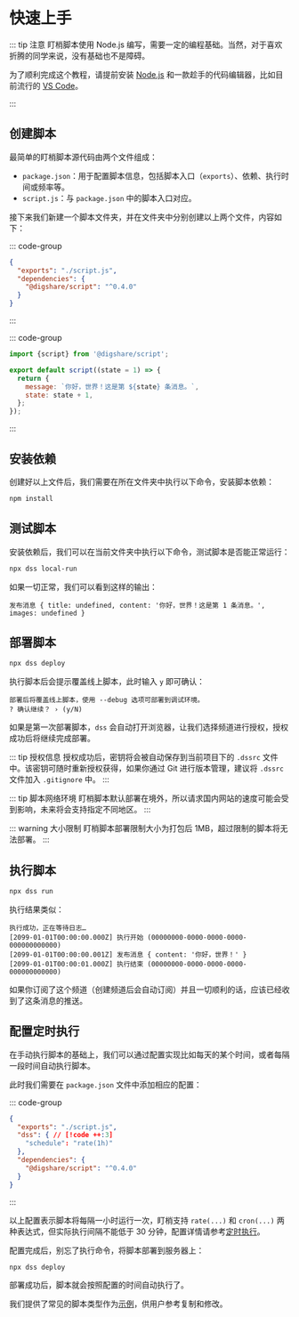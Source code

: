 # 快速上手

::: tip 注意
盯梢脚本使用 Node.js 编写，需要一定的编程基础。当然，对于喜欢折腾的同学来说，没有基础也不是障碍。

为了顺利完成这个教程，请提前安装 [Node.js][node-js] 和一款趁手的代码编辑器，比如目前流行的 [VS Code][vs-code]。

:::

## 创建脚本

最简单的盯梢脚本源代码由两个文件组成：

- `package.json`：用于配置脚本信息，包括脚本入口（`exports`）、依赖、执行时间或频率等。
- `script.js`：与 `package.json` 中的脚本入口对应。

接下来我们新建一个脚本文件夹，并在文件夹中分别创建以上两个文件，内容如下：

::: code-group

```json [package.json]
{
  "exports": "./script.js",
  "dependencies": {
    "@digshare/script": "^0.4.0"
  }
}
```

:::

::: code-group

```js [script.js]
import {script} from '@digshare/script';

export default script((state = 1) => {
  return {
    message: `你好，世界！这是第 ${state} 条消息。`,
    state: state + 1,
  };
});
```

:::

## 安装依赖

创建好以上文件后，我们需要在所在文件夹中执行以下命令，安装脚本依赖：

```bash
npm install
```

## 测试脚本

安装依赖后，我们可以在当前文件夹中执行以下命令，测试脚本是否能正常运行：

```bash
npx dss local-run
```

如果一切正常，我们可以看到这样的输出：

```log
发布消息 { title: undefined, content: '你好，世界！这是第 1 条消息。', images: undefined }
```

## 部署脚本

```bash
npx dss deploy
```

执行脚本后会提示覆盖线上脚本，此时输入 `y` 即可确认：

```log
部署后将覆盖线上脚本，使用 --debug 选项可部署到调试环境。
? 确认继续？ › (y/N)
```

如果是第一次部署脚本，`dss` 会自动打开浏览器，让我们选择频道进行授权，授权成功后将继续完成部署。

::: tip 授权信息
授权成功后，密钥将会被自动保存到当前项目下的 `.dssrc` 文件中。该密钥可随时重新授权获得，如果你通过 Git 进行版本管理，建议将 `.dssrc` 文件加入 `.gitignore` 中。
:::

::: tip 脚本网络环境
盯梢脚本默认部署在境外，所以请求国内网站的速度可能会受到影响，未来将会支持指定不同地区。
:::

::: warning 大小限制
盯梢脚本部署限制大小为打包后 1MB，超过限制的脚本将无法部署。
:::

## 执行脚本

```bash
npx dss run
```

执行结果类似：

```log
执行成功，正在等待日志…
[2099-01-01T00:00:00.000Z] 执行开始 (00000000-0000-0000-0000-000000000000)
[2099-01-01T00:00:00.001Z] 发布消息 { content: '你好，世界！' }
[2099-01-01T00:00:01.000Z] 执行结束 (00000000-0000-0000-0000-000000000000)
```

如果你订阅了这个频道（创建频道后会自动订阅）并且一切顺利的话，应该已经收到了这条消息的推送。

## 配置定时执行

在手动执行脚本的基础上，我们可以通过配置实现比如每天的某个时间，或者每隔一段时间自动执行脚本。

此时我们需要在 `package.json` 文件中添加相应的配置：

::: code-group

<!-- prettier-ignore -->
```json [package.json] {3-5}
{
  "exports": "./script.js",
  "dss": { // [!code ++:3]
    "schedule": "rate(1h)"
  },
  "dependencies": {
    "@digshare/script": "^0.4.0"
  }
}
```

:::

以上配置表示脚本将每隔一小时运行一次，盯梢支持 `rate(...)` 和 `cron(...)` 两种表达式，但实际执行间隔不能低于 30 分钟，配置详情请参考[定时执行](/script/scheduling.md)。

配置完成后，别忘了执行命令，将脚本部署到服务器上：

```bash
npx dss deploy
```

部署成功后，脚本就会按照配置的时间自动执行了。

我们提供了常见的脚本类型作为[示例](/script/examples/npm-package-new-release.md)，供用户参考复制和修改。

[node-js]: https://nodejs.org/
[vs-code]: https://code.visualstudio.com/
